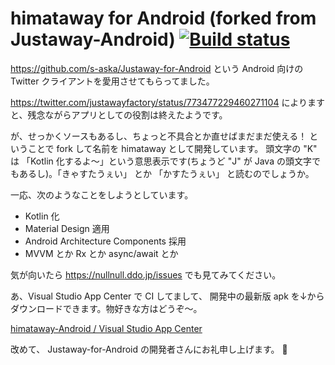 # himataway for Android (forked from Justaway-Android) [![Build status](https://build.appcenter.ms/v0.1/apps/15129de2-6bf5-4d77-a2f5-51bb4b8384df/branches/master/badge)](https://appcenter.ms)

https://github.com/s-aska/Justaway-for-Android という Android 向けの Twitter クライアントを愛用させてもらってました。

https://twitter.com/justawayfactory/status/773477229460271104 によりますと、残念ながらアプリとしての役割は終えたようです。

が、せっかくソースもあるし、ちょっと不具合とか直せばまだまだ使える！ ということで fork して名前を himataway として開発しています。
頭文字の "K" は 「Kotlin 化するよ〜」という意思表示です(ちょうど "J" が Java の頭文字でもあるし)。「きゃすたうぇい」 とか 「かすたうぇい」 と読むのでしょうか。

一応、次のようなことをしようとしています。

* Kotlin 化
* Material Design 適用
* Android Architecture Components 採用
* MVVM とか Rx とか async/await とか

気が向いたら https://nullnull.ddo.jp/issues でも見てみてください。

あ、Visual Studio App Center で CI してまして、
開発中の最新版 apk を↓からダウンロードできます。物好きな方はどうぞ〜。

[himataway-Android / Visual Studio App Center](https://install.appcenter.ms/users/okuokuoku/apps/himataway-android/distribution_groups/public)

改めて、 Justaway-for-Android の開発者さんにお礼申し上げます。 :bow:
